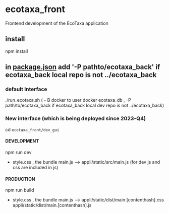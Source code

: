 # ecotaxa_front
Frontend development of the EcoTaxa application
## install
 npm install  
## in [package.json](https://github.com/ecotaxa/ecotaxa_front/blob/master/dev_gui/package.json) add '-P pathto/ecotaxa_back' if ecotaxa_back local repo is not  ../ecotaxa_back
### default Interface
   ./run_ecotaxa.sh  ( - B docker to user docker ecotaxa_db , -P path/to/ecotaxa_back if ecotaxa_back local dev repo is not ../ecotaxa_back)  
### New interface (which is being deployed since 2023-Q4)  
  cd `ecotaxa_front/dev_gui`
#### DEVELOPMENT
  npm run dev
   - style.css , the bundle main.js --> appli/static/src/main.js (for dev js and css are included in js)  
#### PRODUCTION
npm run build
  - style.css , the bundle main.js --> appli/static/dist/main.[contenthash].css appli/static/dist/main.[contenthash].js

